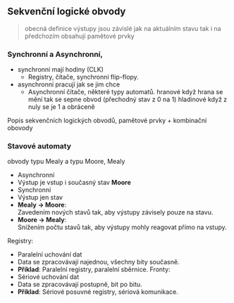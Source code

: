 ## Sekvenční logické obvody
>obecná definice
	výstupy jsou závislé jak na aktuálním stavu tak i na předchozím
	obsahují pamětové prvky

### Synchronní a Asynchronní, 
- synchronní mají hodiny (CLK)
	- Registry, čítače, synchronní flip-flopy.
- asynchronní pracují jak se jim chce
	- Asynchronní čítače, některé typy automatů.
hranové 
	když hrana se mění tak se sepne obvod (přechodný stav z 0 na 1)
hladinové 
	 když z nuly se je 1 a obráceně

Popis sekvenčních logických obvodů, 
	pamětové prvky + kombinační obovody
### Stavové automaty
obvody typu Mealy a typu Moore, 
Mealy
- Asynchronní
- Výstup je  vstup i současný stav
**Moore**
- Synchronní
- Výstup jen stav
- **Mealy → Moore**:  
    Zavedením nových stavů tak, aby výstupy závisely pouze na stavu.    
- **Moore → Mealy**:  
    Snížením počtu stavů tak, aby výstupy mohly reagovat přímo na vstupy.

Registry:
- Paralelní uchování dat
- Data se zpracovávají najednou, všechny bity současně.
- **Příklad**: Paralelní registry, paralelní sběrnice.
Fronty:
- Sériové uchování dat
- Data se zpracovávají postupně, bit po bitu.
- **Příklad**: Sériové posuvné registry, sériová komunikace.
